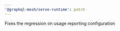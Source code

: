 ```yaml
---
'@graphql-mesh/serve-runtime': patch
---
```


Fixes the regression on usage reporting configuration
